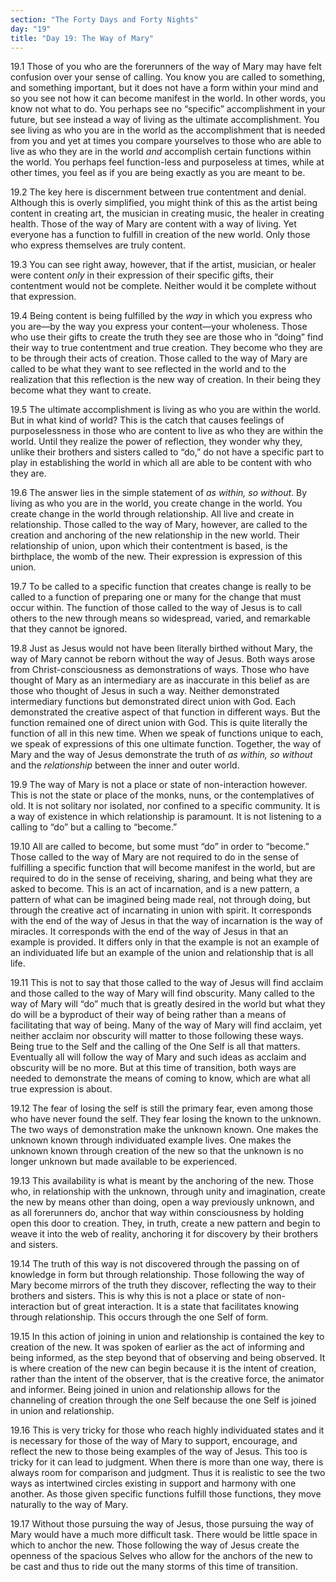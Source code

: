 ```yaml
---
section: "The Forty Days and Forty Nights"
day: "19"
title: "Day 19: The Way of Mary"
---
```


19.1 Those of you who are the forerunners of the way of Mary may have
felt confusion over your sense of calling. You know you are called to
something, and something important, but it does not have a form within
your mind and so you see not how it can become manifest in the world. In
other words, you know not what to do. You perhaps see no “specific”
accomplishment in your future, but see instead a way of living as the
ultimate accomplishment. You see living as who you are in the world as
the accomplishment that is needed from you and yet at times you compare
yourselves to those who are able to live as who they are in the world
*and* accomplish certain functions within the world. You perhaps feel
function-less and purposeless at times, while at other times, you feel
as if you are being exactly as you are meant to be. 

19.2 The key here is discernment between true contentment and denial.
Although this is overly simplified, you might think of this as the
artist being content in creating art, the musician in creating music,
the healer in creating health. Those of the way of Mary are content with
a way of living. Yet everyone has a function to fulfill in creation of
the new world. Only those who express themselves are truly content. 

19.3 You can see right away, however, that if the artist, musician, or
healer were content *only* in their expression of their specific gifts,
their contentment would not be complete. Neither would it be complete
without that expression.

19.4 Being content is being fulfilled by the *way* in which you express
who you are—by the way you express your content—your wholeness. Those
who use their gifts to create the truth they see are those who in
“doing” find their way to true contentment and true creation. They
become who they are to be through their acts of creation. Those called
to the way of Mary are called to be what they want to see reflected in
the world and to the realization that this reflection is the new way of
creation.  In their being they become what they want to create. 

19.5 The ultimate accomplishment is living as who you are within the
world. But in what kind of world? This is the catch that causes feelings
of purposelessness in those who are content to live as who they are
within the world. Until they realize the power of reflection, they
wonder why they, unlike their brothers and sisters called to “do,” do
not have a specific part to play in establishing the world in which all
are able to be content with who they are. 

19.6 The answer lies in the simple statement of *as within, so without*.
By living as who you are in the world, you create change in the world.
You create change in the world through relationship. All live and create
in relationship. Those called to the way of Mary, however, are called to
the creation and anchoring of the new relationship in the new world.
Their relationship of union, upon which their contentment is based, is
the birthplace, the womb of the new. Their expression is expression of
this union.  

19.7 To be called to a specific function that creates change is really
to be called to a function of preparing one or many for the change that
must occur within. The function of those called to the way of Jesus is
to call others to the new through means so widespread, varied, and
remarkable that they cannot be ignored. 

19.8 Just as Jesus would not have been literally birthed without Mary,
the way of Mary cannot be reborn without the way of Jesus. Both ways
arose from Christ-consciousness as demonstrations of ways. Those who
have thought of Mary as an intermediary are as inaccurate in this belief
as are those who thought of Jesus in such a way. Neither demonstrated
intermediary functions but demonstrated direct union with God. Each
demonstrated the creative aspect of that function in different ways. But
the function remained one of direct union with God. This is quite
literally the function of all in this new time. When we speak of
functions unique to each, we speak of expressions of this one ultimate
function. Together, the way of Mary and the way of Jesus demonstrate the
truth of *as within, so without* and the *relationship* between the inner
and outer world.

19.9 The way of Mary is not a place or state of non-interaction however.
This is not the state or place of the monks, nuns, or the contemplatives
of old. It is not solitary nor isolated, nor confined to a specific
community. It is a way of existence in which relationship is paramount.
It is not listening to a calling to “do” but a calling to “become.”

19.10 All are called to become, but some must “do” in order to “become.”
Those called to the way of Mary are not required to do in the sense of
fulfilling a specific function that will become manifest in the world,
but are required to do in the sense of receiving, sharing, and being
what they are asked to become. This is an act of incarnation, and is a
new pattern, a pattern of what can be imagined being made real, not
through doing, but through the creative act of incarnating in union with
spirit. It corresponds with the end of the way of Jesus in that the way
of incarnation is the way of miracles. It corresponds with the end of
the way of Jesus in that an example is provided. It differs only in that
the example is not an example of an individuated life but an example of
the union and relationship that is all life. 

19.11 This is not to say that those called to the way of Jesus will find
acclaim and those called to the way of Mary will find obscurity. Many
called to the way of Mary will “do” much that is greatly desired in the
world but what they do will be a byproduct of their way of being rather
than a means of facilitating that way of being. Many of the way of Mary
will find acclaim, yet neither acclaim nor obscurity will matter to
those following these ways. Being true to the Self and the calling of
the One Self is all that matters. Eventually all will follow the way of
Mary and such ideas as acclaim and obscurity will be no more. But at
this time of transition, both ways are needed to demonstrate the means
of coming to know, which are what all true expression is about. 

19.12 The fear of losing the self is still the primary fear, even among
those who have never found the self. They fear losing the known to the
unknown. The two ways of demonstration make the unknown known. One makes
the unknown known through individuated example lives. One makes the
unknown known through creation of the new so that the unknown is no
longer unknown but made available to be experienced. 

19.13 This availability is what is meant by the anchoring of the new.
Those who, in relationship with the unknown, through unity and
imagination, create the new by means other than doing, open a way
previously unknown, and as all forerunners do, anchor that way within
consciousness by holding open this door to creation. They, in truth,
create a new pattern and begin to weave it into the web of reality,
anchoring it for discovery by their brothers and sisters. 

19.14 The truth of this way is not discovered through the passing on of
knowledge in form but through relationship. Those following the way of
Mary become mirrors of the truth they discover, reflecting the way to
their brothers and sisters. This is why this is not a place or state of
non-interaction but of great interaction. It is a state that facilitates
knowing through relationship. This occurs through the one Self of form. 

19.15 In this action of joining in union and relationship is contained
the key to creation of the new. It was spoken of earlier as the act of
informing and being informed, as the step beyond that of observing and
being observed. It is where creation of the new can begin because it is
the intent of creation, rather than the intent of the observer, that is
the creative force, the animator and informer. Being joined in union and
relationship allows for the channeling of creation through the one Self
because the one Self is joined in union and relationship. 

19.16 This is very tricky for those who reach highly individuated states
and it is necessary for those of the way of Mary to support, encourage,
and reflect the new to those being examples of the way of Jesus. This
too is tricky for it can lead to judgment. When there is more than one
way, there is always room for comparison and judgment. Thus it is
realistic to see the two ways as intertwined circles existing in support
and harmony with one another. As those given specific functions fulfill
those functions, they move naturally to the way of Mary. 

19.17 Without those pursuing the way of Jesus, those pursuing the way of
Mary would have a much more difficult task. There would be little space
in which to anchor the new. Those following the way of Jesus create the
openness of the spacious Selves who allow for the anchors of the new to
be cast and thus to ride out the many storms of this time of transition.

